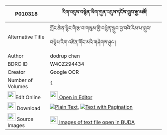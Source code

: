 |P010318|རིག་འདུས་བསྙེན་ཡིག་ཀུན་འདུས་དངོས་གྲུབ་རྒྱ་མཚོ། 
| --- | --- 
|Alternative Title |ཀློང་ཆེན་སྙིང་གི་རྩ་བ་གསུམ་གྱི་བསྙེན་སྒྲུབ་བྱ་བའི་རིམ་པ་གྲུབ་བསྙེས་རིག་འཛིན་གོང་མའི་གཤེགས་ཤུལ།
|Author| dodrup chen
|BDRC ID | W4CZ294434
|Creator | Google OCR
|Number of Volumes| 1
|<img width="25" src="https://img.icons8.com/color/25/000000/edit-property.png">Edit Online| [<img width="25" src="https://avatars.githubusercontent.com/u/45091458?s=200&v=4"> Open in Editor](http://editor.openpecha.org/P010318)
|<img width="25" src="https://img.icons8.com/fluent/48/000000/download-2.png"/>  Download | [![](https://img.icons8.com/color/20/000000/txt.png)Plain Text](https://github.com/Openpecha/P010318/releases/download/v1/rik_du_nyen_yik_kun_du_ngodrub_plain_P010318.zip), [![](https://img.icons8.com/color/20/000000/txt.png)Text with Pagination](https://github.com/Openpecha/P010318/releases/download/v1/rik_du_nyen_yik_kun_du_ngodrub_pages_P010318.zip)
|<img width="25" src="https://img.icons8.com/plasticine/100/000000/pictures-folder.png"/>  Source Images | [<img width="25" src="https://library.bdrc.io/icons/BUDA-small.svg"> Images of text file open in BUDA](https://library.bdrc.io/show/bdr:W4CZ294434)
